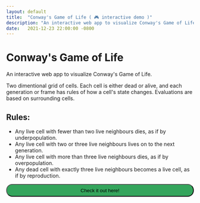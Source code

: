 ```yaml
---
layout: default
title:  "Conway's Game of Life ( 🎮 interactive demo )"
description: "An interactive web app to visualize Conway's Game of Life."
date:   2021-12-23 22:00:00 -0800
---
```


# Conway's Game of Life
An interactive web app to visualize Conway's Game of Life. 

Two dimentional grid of cells. Each cell is either dead or alive, and each generation or frame has rules of how a cell's state changes. Evaluations are based on surrounding cells.

## Rules:
* Any live cell with fewer than two live neighbours dies, as if by underpopulation.
* Any live cell with two or three live neighbours lives on to the next generation.
* Any live cell with more than three live neighbours dies, as if by overpopulation.
* Any dead cell with exactly three live neighbours becomes a live cell, as if by reproduction.

<button id="goto_button" style="width: 100%; height: 34px; background-color: #34a55c; border-radius: 16px;">
        Check it out here!
</button>

<script>
    document.getElementById('goto_button').onclick = function () {
        window.open("https://game-of-life.andrew-williams.dev", '_blank');
    }
</script>